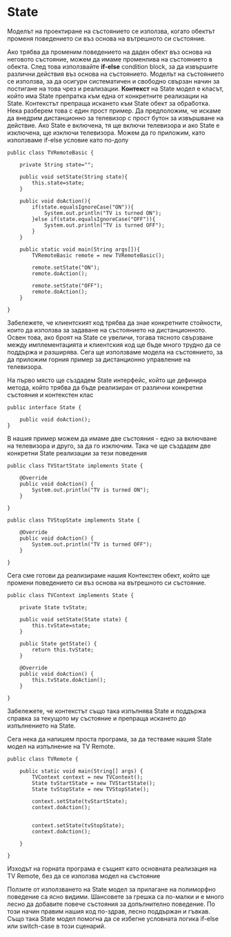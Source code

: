 # State

Моделът на проектиране на състоянието се използва, когато обектът променя поведението си въз основа на вътрешното си състояние.

Ако трябва да променим поведението на даден обект въз основа на неговото състояние, можем да имаме променлива на състоянието в обекта. След това използвайте **if-else** condition block, за да извършите различни действия въз основа на състоянието. Моделът на състоянието се използва, за да осигури систематичен и свободно свързан начин за постигане на това чрез и реализации. **Контекст** на State модел е класът, който има State препратка към една от конкретните реализации на State. Контекстът препраща искането към State обект за обработка. Нека разберем това с един прост пример. Да предположим, че искаме да внедрим дистанционно за телевизор с прост бутон за извършване на действие. Ако State е включена, тя ще включи телевизора и ако State е изключена, ще изключи телевизора. Можем да го приложим, като използваме if-else условие като по-долу

```
public class TVRemoteBasic {

	private String state="";
	
	public void setState(String state){
		this.state=state;
	}
	
	public void doAction(){
		if(state.equalsIgnoreCase("ON")){
			System.out.println("TV is turned ON");
		}else if(state.equalsIgnoreCase("OFF")){
			System.out.println("TV is turned OFF");
		}
	}

	public static void main(String args[]){
		TVRemoteBasic remote = new TVRemoteBasic();
		
		remote.setState("ON");
		remote.doAction();
		
		remote.setState("OFF");
		remote.doAction();
	}

}
```

Забележете, че клиентският код трябва да знае конкретните стойности, които да използва за задаване на състоянието на дистанционното. Освен това, ако броят на State се увеличи, тогава тясното свързване между имплементацията и клиентския код ще бъде много трудно да се поддържа и разширява. Сега ще използваме модела на състоянието, за да приложим горния пример за дистанционно управление на телевизора.

На първо място ще създадем State интерфейс, който ще дефинира метода, който трябва да бъде реализиран от различни конкретни състояния и контекстен клас

```
public interface State {

	public void doAction();
}
```

В нашия пример можем да имаме две състояния - едно за включване на телевизора и друго, за да го изключим. Така че ще създадем две конкретни State реализации за тези поведения

```
public class TVStartState implements State {

	@Override
	public void doAction() {
		System.out.println("TV is turned ON");
	}

}
```

```
public class TVStopState implements State {

	@Override
	public void doAction() {
		System.out.println("TV is turned OFF");
	}

}
```

Сега сме готови да реализираме нашия Контекстен обект, който ще промени поведението си въз основа на вътрешното си състояние.

```
public class TVContext implements State {

	private State tvState;

	public void setState(State state) {
		this.tvState=state;
	}

	public State getState() {
		return this.tvState;
	}

	@Override
	public void doAction() {
		this.tvState.doAction();
	}

}
```

Забележете, че контекстът също така изпълнява State и поддържа справка за текущото му състояние и препраща искането до изпълнението на State.

Сега нека да напишем проста програма, за да тестваме нашия State модел на изпълнение на TV Remote.

```
public class TVRemote {

	public static void main(String[] args) {
		TVContext context = new TVContext();
		State tvStartState = new TVStartState();
		State tvStopState = new TVStopState();
		
		context.setState(tvStartState);
		context.doAction();
		
		
		context.setState(tvStopState);
		context.doAction();
		
	}

}
```

Изходът на горната програма е същият като основната реализация на TV Remote, без да се използва модел на състояние

Ползите от използването на State модел за прилагане на полиморфно поведение са ясно видими. Шансовете за грешка са по-малки и е много лесно да добавите повече състояния за допълнително поведение. По този начин правим нашия код по-здрав, лесно поддържан и гъвкав. Също така State модел помогна да се избегне условната логика if-else или switch-case в този сценарий.
